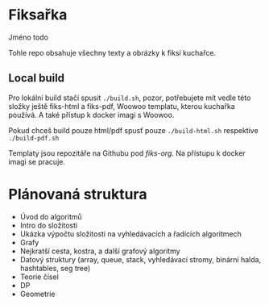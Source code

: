 # Fiksařka

Jméno todo

Tohle repo obsahuje všechny texty a obrázky k fiksí kuchařce.

## Local build

Pro lokální build stačí spusit `./build.sh`, pozor, potřebujete mít vedle této složky
ještě fiks-html a fiks-pdf, Woowoo templatu, kterou kuchařka používá. A také přístup k docker imagi s Woowoo.

Pokud chceš build pouze html/pdf spusť pouze `./build-html.sh` respektive `./build-pdf.sh`


Templaty jsou repozitáře na Githubu pod *fiks-org*. Na přístupu k docker imagi se pracuje.


# Plánovaná struktura
* Úvod do algoritmů
* Intro do složitosti
* Ukázka výpočtu složitosti na vyhledávacích a řadících algoritmech
* Grafy
* Nejkratší cesta, kostra, a další grafový algoritmy
* Datový struktury (array, queue, stack, vyhledávací stromy, binární halda, hashtables, seg tree)
* Teorie čísel
* DP
* Geometrie
